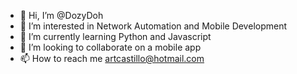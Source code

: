 - 👋 Hi, I’m @DozyDoh
- 👀 I’m interested in Network Automation and Mobile Development
- 🌱 I’m currently learning Python and Javascript
- 💞️ I’m looking to collaborate on a mobile app
- 📫 How to reach me artcastillo@hotmail.com

<!---
DozyDoh/DozyDoh is a ✨ special ✨ repository because its `README.md` (this file) appears on your GitHub profile.
You can click the Preview link to take a look at your changes.
--->
